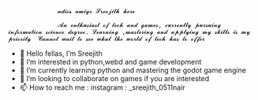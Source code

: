 

                  𝓪𝓭𝓲𝓸𝓼 𝓪𝓶𝓲𝓰𝓸 𝓢𝓻𝓮𝓮𝓳𝓲𝓽𝓱 𝓱𝓮𝓻𝓮

                  𝓐𝓷 𝓮𝓷𝓽𝓱𝓾𝓼𝓲𝓪𝓼𝓽 𝓸𝓯 𝓽𝓮𝓬𝓱 𝓪𝓷𝓭 𝓰𝓪𝓶𝓮𝓼, 𝓬𝓾𝓻𝓻𝓮𝓷𝓽𝓵𝔂 𝓹𝓾𝓻𝓼𝓾𝓲𝓷𝓰 𝓲𝓷𝓯𝓸𝓻𝓶𝓪𝓽𝓲𝓸𝓷 𝓼𝓬𝓲𝓮𝓷𝓬𝓮 𝓭𝓮𝓰𝓻𝓮𝓮. 𝓛𝓮𝓪𝓻𝓷𝓲𝓷𝓰 ,𝓶𝓪𝓼𝓽𝓮𝓻𝓲𝓷𝓰 𝓪𝓷𝓭 𝓪𝓹𝓹𝓵𝔂𝓲𝓷𝓰 𝓶𝔂 𝓼𝓴𝓲𝓵𝓵𝓼 𝓲𝓼 𝓶𝔂 𝓹𝓻𝓲𝓸𝓻𝓲𝓽𝔂  𝓒𝓪𝓷𝓷𝓸𝓽 𝔀𝓪𝓲𝓽 𝓽𝓸 𝓼𝓮𝓮 𝔀𝓱𝓪𝓽 𝓽𝓱𝓮 𝔀𝓸𝓻𝓵𝓭 𝓸𝓯 𝓽𝓮𝓬𝓱 𝓱𝓪𝓼 𝓽𝓸 𝓸𝓯𝓯𝓮𝓻
               

- 👋 Hello fellas, I’m Sreejith 
- 👀 I’m interested in python,webd and game development
- 🌱 I’m currently learning python and mastering the godot game engine 
- 💞️ I’m looking to collaborate on games if you are interested 
- 📫 How to reach me : instagram : _sreejith_0511nair 
<!---
ganonhyrule667/ganonhyrule667 is a ✨ special ✨ repository because its `README.md` (this file) appears on your GitHub profile.
You can click the Preview link to take a look at your changes.
--->
